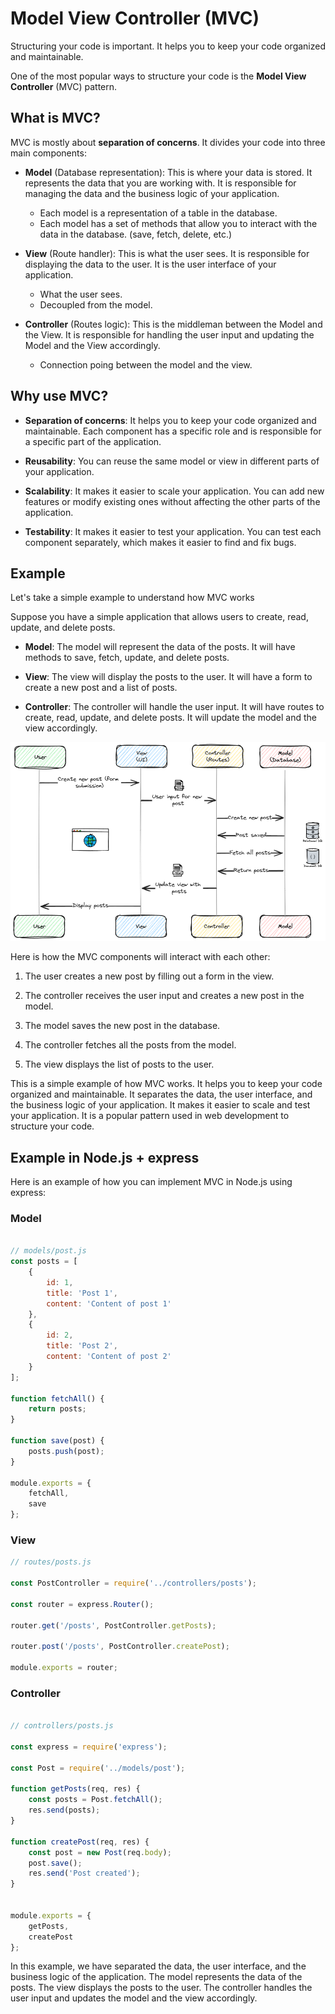 # Model View Controller (MVC)

Structuring your code is important. It helps you to keep your code organized and maintainable. 

One of the most popular ways to structure your code is the **Model View Controller** (MVC) pattern.

## What is MVC?

MVC is mostly about **separation of concerns**. It divides your code into three main components:

- **Model** (Database representation): This is where your data is stored. It represents the data that you are working with. It is responsible for managing the data and the business logic of your application.
    - Each model is a representation of a table in the database.
    - Each model has a set of methods that allow you to interact with the data in the database. (save, fetch, delete, etc.)

- **View** (Route handler): This is what the user sees. It is responsible for displaying the data to the user. It is the user interface of your application.
    - What the user sees.
    - Decoupled from the model.

- **Controller** (Routes logic): This is the middleman between the Model and the View. It is responsible for handling the user input and updating the Model and the View accordingly.
    - Connection poing between the model and the view.


## Why use MVC?

- **Separation of concerns**: It helps you to keep your code organized and maintainable. Each component has a specific role and is responsible for a specific part of the application.

- **Reusability**: You can reuse the same model or view in different parts of your application.

- **Scalability**: It makes it easier to scale your application. You can add new features or modify existing ones without affecting the other parts of the application.

- **Testability**: It makes it easier to test your application. You can test each component separately, which makes it easier to find and fix bugs.

## Example

Let's take a simple example to understand how MVC works

Suppose you have a simple application that allows users to create, read, update, and delete posts.

- **Model**: The model will represent the data of the posts. It will have methods to save, fetch, update, and delete posts.

- **View**: The view will display the posts to the user. It will have a form to create a new post and a list of posts.

- **Controller**: The controller will handle the user input. It will have routes to create, read, update, and delete posts. It will update the model and the view accordingly.


![MVC](./img/MVC.png)


Here is how the MVC components will interact with each other:

1. The user creates a new post by filling out a form in the view.

2. The controller receives the user input and creates a new post in the model.

3. The model saves the new post in the database.

4. The controller fetches all the posts from the model.

5. The view displays the list of posts to the user.

This is a simple example of how MVC works. It helps you to keep your code organized and maintainable. It separates the data, the user interface, and the business logic of your application. It makes it easier to scale and test your application. It is a popular pattern used in web development to structure your code.


## Example in Node.js + express

Here is an example of how you can implement MVC in Node.js using express:


### Model

```javascript

// models/post.js
const posts = [
    {
        id: 1,
        title: 'Post 1',
        content: 'Content of post 1'
    },
    {
        id: 2,
        title: 'Post 2',
        content: 'Content of post 2'
    }
];

function fetchAll() {
    return posts;
}

function save(post) {
    posts.push(post);
}

module.exports = {
    fetchAll,
    save
};

```
### View

```javascript
// routes/posts.js

const PostController = require('../controllers/posts');

const router = express.Router();

router.get('/posts', PostController.getPosts);

router.post('/posts', PostController.createPost);

module.exports = router;

```

### Controller

```javascript

// controllers/posts.js

const express = require('express');

const Post = require('../models/post');

function getPosts(req, res) {
    const posts = Post.fetchAll();
    res.send(posts);
}

function createPost(req, res) {
    const post = new Post(req.body);
    post.save();
    res.send('Post created');
}


module.exports = {
    getPosts,
    createPost
};

```
In this example, we have separated the data, the user interface, and the business logic of the application. The model represents the data of the posts. The view displays the posts to the user. The controller handles the user input and updates the model and the view accordingly.




